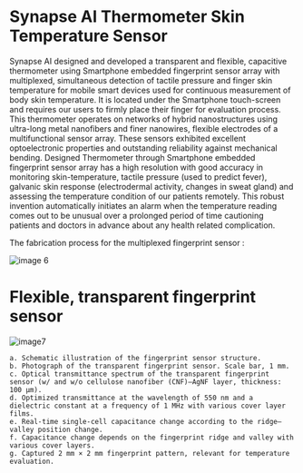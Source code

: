 # Synapse AI Thermometer Skin Temperature Sensor

Synapse AI designed and developed a transparent and flexible, capacitive thermometer using Smartphone embedded fingerprint sensor array with multiplexed, simultaneous detection of tactile pressure and finger skin temperature for mobile smart devices used for continuous measurement of body skin temperature. It is located under the Smartphone touch-screen and requires our users to firmly place their finger for evaluation process. This thermometer operates on networks of hybrid nanostructures using ultra-long metal nanofibers and finer nanowires, flexible electrodes of a multifunctional sensor array. These sensors exhibited excellent optoelectronic properties and outstanding reliability against mechanical bending. Designed Thermometer through Smartphone embedded fingerprint sensor array has a high resolution with good accuracy in monitoring skin-temperature, tactile pressure (used to predict fever), galvanic skin response (electrodermal activity, changes in sweat gland) and assessing the temperature condition of our patients remotely. This robust invention automatically initiates an alarm when the temperature reading comes out to be unusual over a prolonged period of time cautioning patients and doctors in advance about any health related complication.

The fabrication process for the multiplexed fingerprint sensor :

![image 6](https://user-images.githubusercontent.com/67471222/156799368-ff504f4e-ef76-4c12-9f61-9f387bc2ad58.png)

# Flexible, transparent fingerprint sensor

![image7](https://user-images.githubusercontent.com/67471222/156799406-aa451b57-1993-4d95-858b-7bd1126238d8.png)

    a. Schematic illustration of the fingerprint sensor structure. 
    b. Photograph of the transparent fingerprint sensor. Scale bar, 1 mm. 
    c. Optical transmittance spectrum of the transparent fingerprint sensor (w/ and w/o cellulose nanofiber (CNF)–AgNF layer, thickness: 100 μm). 
    d. Optimized transmittance at the wavelength of 550 nm and a dielectric constant at a frequency of 1 MHz with various cover layer films. 
    e. Real-time single-cell capacitance change according to the ridge–valley position change.
    f. Capacitance change depends on the fingerprint ridge and valley with various cover layers. 
    g. Captured 2 mm × 2 mm fingerprint pattern, relevant for temperature evaluation.


